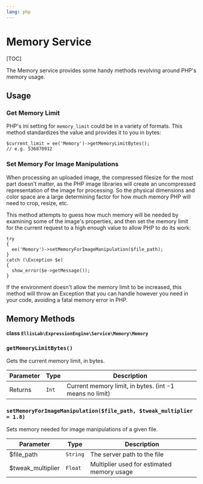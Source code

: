 ```yaml
---
lang: php
---
```


<!--
    This source file is part of the open source project
    ExpressionEngine User Guide (https://github.com/ExpressionEngine/ExpressionEngine-User-Guide)

    @link      https://expressionengine.com/
    @copyright Copyright (c) 2003-2020, Packet Tide, LLC (https://www.packettide.com)
    @license   https://expressionengine.com/license Licensed under Apache License, Version 2.0
-->

# Memory Service

[TOC]

The Memory service provides some handy methods revolving around PHP's memory usage.

## Usage

### Get Memory Limit

PHP's ini setting for `memory_limit` could be in a variety of formats. This method standardizes the value and provides it to you in bytes:

    $current_limit = ee('Memory')->getMemoryLimitBytes();
    // e.g. 536870912

### Set Memory For Image Manipulations

When processing an uploaded image, the compressed filesize for the most part doesn't matter, as the PHP image libraries will create an uncompressed representation of the image for processing. So the physical dimensions and color space are a large determining factor for how much memory PHP will need to crop, resize, etc.

This method attempts to guess how much memory will be needed by examining some of the image's properties, and then set the memory limit for the current request to a high enough value to allow PHP to do its work:

    try
    {
      ee('Memory')->setMemoryForImageManipulation($file_path);
    }
    catch (\Exception $e)
    {
      show_error($e->getMessage());
    }

If the environment doesn't allow the memory limit to be increased, this method will throw an Exception that you can handle however you need in your code, avoiding a fatal memory error in PHP.

## Memory Methods

**class `EllisLab\ExpressionEngine\Service\Memory\Memory`**

### `getMemoryLimitBytes()`

Gets the current memory limit, in bytes.

| Parameter | Type  | Description                                             |
| --------- | ----- | ------------------------------------------------------- |
| Returns   | `Int` | Current memory limit, in bytes. (int -1 means no limit) |

### `setMemoryForImageManipulation($file_path, $tweak_multiplier = 1.8)`

Sets memory needed for image manipulations of a given file.

| Parameter          | Type     | Description                                |
| ------------------ | -------- | ------------------------------------------ |
| \$file_path        | `String` | The server path to the file                |
| \$tweak_multiplier | `Float`  | Multiplier used for estimated memory usage | void, throws an Exception on failure |
